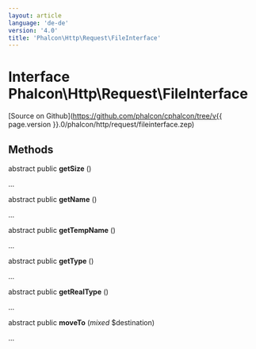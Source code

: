 ```yaml
---
layout: article
language: 'de-de'
version: '4.0'
title: 'Phalcon\Http\Request\FileInterface'
---
```

# Interface **Phalcon\Http\Request\FileInterface**

[Source on Github](https://github.com/phalcon/cphalcon/tree/v{{ page.version }}.0/phalcon/http/request/fileinterface.zep)

## Methods

abstract public **getSize** ()

...

abstract public **getName** ()

...

abstract public **getTempName** ()

...

abstract public **getType** ()

...

abstract public **getRealType** ()

...

abstract public **moveTo** (*mixed* $destination)

...